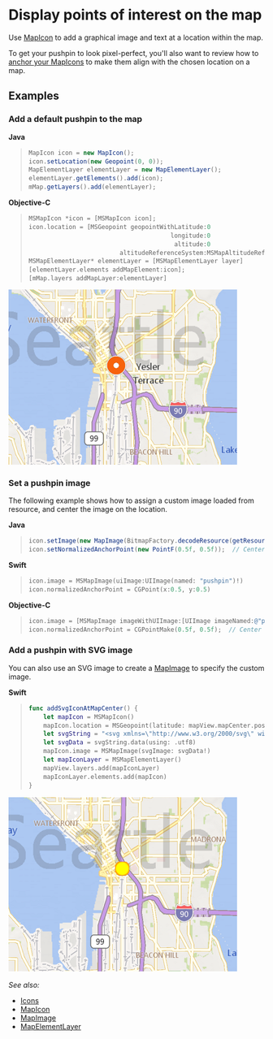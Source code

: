 # Display points of interest on the map

Use [MapIcon](../map-control-api/MapIcon-class.md) to add a graphical image and text at a
location within the map.

To get your pushpin to look pixel-perfect, you'll also want to review how to [anchor your MapIcons](anchoring-mapIcons.md) to make them
align with the chosen location on a map.

## Examples

### Add a default pushpin to the map

**Java**

> ```Java
> MapIcon icon = new MapIcon();
> icon.setLocation(new Geopoint(0, 0));
> MapElementLayer elementLayer = new MapElementLayer();
> elementLayer.getElements().add(icon);
> mMap.getLayers().add(elementLayer);
> ```

**Objective-C**

> ```objectivec
> MSMapIcon *icon = [MSMapIcon icon];
> icon.location = [MSGeopoint geopointWithLatitude:0
>                                        longitude:0
>                                         altitude:0
>                          altitudeReferenceSystem:MSMapAltitudeReferenceSystemSurface];
> MSMapElementLayer* elementLayer = [MSMapElementLayer layer]
> [elementLayer.elements addMapElement:icon];
> [mMap.layers addMapLayer:elementLayer]
> ```

![Default icon](media/icons-default.png)

### Set a pushpin image

The following example shows how to assign a custom image loaded from resource, and center the image on the location.

**Java**

> ```Java
> icon.setImage(new MapImage(BitmapFactory.decodeResource(getResources(), imageIndex)));
> icon.setNormalizedAnchorPoint(new PointF(0.5f, 0.5f));  // Center the image on the location
> ```

**Swift**

> ``` swift
> icon.image = MSMapImage(uiImage:UIImage(named: "pushpin")!)
> icon.normalizedAnchorPoint = CGPoint(x:0.5, y:0.5)
> ```

**Objective-C**

> ```objectivec
> icon.image = [MSMapImage imageWithUIImage:[UIImage imageNamed:@"pushpin"]];
> icon.normalizedAnchorPoint = CGPointMake(0.5f, 0.5f);  // Center the image on the location
> ```

### Add a pushpin with SVG image

You can also use an SVG image to create a [MapImage](../map-control-api/MapImage-class.md) to specify the custom image.

**Swift**

> ``` swift
> func addSvgIconAtMapCenter() {
>     let mapIcon = MSMapIcon()
>     mapIcon.location = MSGeopoint(latitude: mapView.mapCenter.position.latitude, longitude: mapView.mapCenter.position.longitude)
>     let svgString = "<svg xmlns=\"http://www.w3.org/2000/svg\" width=\"50\" height=\"50\"><circle cx=\"25\" cy=\"25\" r=\"20\" stroke=\"orange\" stroke-width=\"4\" fill=\"yellow\" /></svg>"
>     let svgData = svgString.data(using: .utf8)
>     mapIcon.image = MSMapImage(svgImage: svgData!)
>     let mapIconLayer = MSMapElementLayer()
>     mapView.layers.add(mapIconLayer)
>     mapIconLayer.elements.add(mapIcon)
> }
>```

![SVG Icon](media/icons-svg.png)

_See also:_
* [Icons](map-icons.md)
* [MapIcon](../map-control-api/MapIcon-class.md)
* [MapImage](../map-control-api/MapImage-class.md)
* [MapElementLayer](../map-control-api/MapElementLayer-class.md)
